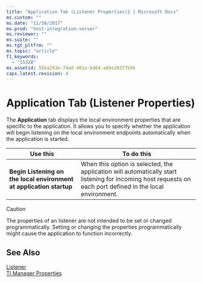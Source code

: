 ```yaml
---
title: "Application Tab (Listener Properties)2 | Microsoft Docs"
ms.custom: ""
ms.date: "11/30/2017"
ms.prod: "host-integration-server"
ms.reviewer: ""
ms.suite: ""
ms.tgt_pltfrm: ""
ms.topic: "article"
f1_keywords: 
  - "15328"
ms.assetid: 55ba293e-74ad-401a-bd64-a65e20377b5b
caps.latest.revision: 4
---
```

# Application Tab (Listener Properties)
The **Application** tab displays the local environment properties that are specific to the application. It allows you to specify whether the application will begin listening on the local environment endpoints automatically when the application is started.  
  
|Use this|To do this|  
|--------------|----------------|  
|**Begin Listening on the local environment at application startup**|When this option is selected, the application will automatically start listening for incoming host requests on each port defined in the local environment.|  
  
> [!CAUTION]
>  The properties of an listener are not intended to be set or changed programmatically. Setting or changing the properties programmatically might cause the application to function incorrectly.  
  
## See Also  
 [Listener](../HIS2010/listener1.md)   
 [TI Manager Properties](../HIS2010/ti-manager-properties1.md)